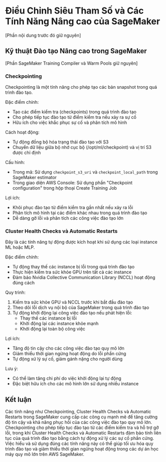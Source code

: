 
# Điều Chỉnh Siêu Tham Số và Các Tính Năng Nâng cao của SageMaker

[Phần nội dung trước đó giữ nguyên]

## Kỹ thuật Đào tạo Nâng cao trong SageMaker

[Phần SageMaker Training Compiler và Warm Pools giữ nguyên]

### Checkpointing

Checkpointing là một tính năng cho phép tạo các bản snapshot trong quá trình đào tạo.

Đặc điểm chính:
- Tạo các điểm kiểm tra (checkpoints) trong quá trình đào tạo
- Cho phép tiếp tục đào tạo từ điểm kiểm tra nếu xảy ra sự cố
- Hữu ích cho việc khắc phục sự cố và phân tích mô hình

Cách hoạt động:
- Tự động đồng bộ hóa trạng thái đào tạo với S3
- Chuyển dữ liệu giữa bộ nhớ cục bộ (/opt/ml/checkpoint) và vị trí S3 được chỉ định

Cấu hình:
- Trong mã: Sử dụng `checkpoint_s3_uri` và `checkpoint_local_path` trong SageMaker estimator
- Trong giao diện AWS Console: Sử dụng phần "Checkpoint configuration" trong hộp thoại Create Training Job

Lợi ích:
- Khôi phục đào tạo từ điểm kiểm tra gần nhất nếu xảy ra lỗi
- Phân tích mô hình tại các điểm khác nhau trong quá trình đào tạo
- Dễ dàng gỡ lỗi và phân tích các công việc đào tạo lớn

### Cluster Health Checks và Automatic Restarts

Đây là các tính năng tự động được kích hoạt khi sử dụng các loại instance ML hoặc MLP.

Đặc điểm chính:
- Tự động thay thế các instance bị lỗi trong quá trình đào tạo
- Thực hiện kiểm tra sức khỏe GPU trên tất cả các instance
- Đảm bảo Nvidia Collective Communication Library (NCCL) hoạt động đúng cách

Quy trình:
1. Kiểm tra sức khỏe GPU và NCCL trước khi bắt đầu đào tạo
2. Theo dõi lỗi dịch vụ nội bộ của SageMaker trong quá trình đào tạo
3. Tự động khởi động lại công việc đào tạo nếu phát hiện lỗi:
   - Thay thế các instance bị lỗi
   - Khởi động lại các instance khỏe mạnh
   - Khởi động lại toàn bộ công việc

Lợi ích:
- Tăng độ tin cậy cho các công việc đào tạo quy mô lớn
- Giảm thiểu thời gian ngừng hoạt động do lỗi phần cứng
- Tự động xử lý sự cố, giảm gánh nặng cho người dùng

Lưu ý:
- Có thể làm tăng chi phí do việc khởi động lại tự động
- Đặc biệt hữu ích cho các mô hình lớn sử dụng nhiều instance

## Kết luận

Các tính năng như Checkpointing, Cluster Health Checks và Automatic Restarts trong SageMaker cung cấp các công cụ mạnh mẽ để tăng cường độ tin cậy và khả năng phục hồi của các công việc đào tạo quy mô lớn. Checkpointing cho phép tiếp tục đào tạo từ các điểm kiểm tra và hỗ trợ gỡ lỗi, trong khi Cluster Health Checks và Automatic Restarts đảm bảo tính liên tục của quá trình đào tạo bằng cách tự động xử lý các sự cố phần cứng. Việc hiểu và sử dụng đúng các tính năng này có thể giúp tối ưu hóa quy trình đào tạo và giảm thiểu thời gian ngừng hoạt động trong các dự án học máy quy mô lớn trên AWS SageMaker.
